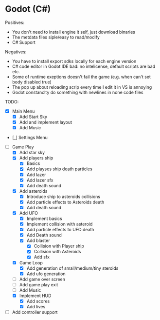 # Godot (C#)


Positives:
* You don't need to install engine it self,  just download binaries
* The metdata files siple/easy to read/modify
* C# Support

Negatives:
* You have to install export sdks locally for each engine version
* C# code editor in Godot IDE bad: no intelicense, default scripts are bad etc.
* Some of runtime exeptions doesn't fail the game (e.g. when can't set body disabled true)
* The pop up about reloading scrip every time I edit it in VS is annoying
* Godot constanclty do something with newlines in none code files

TODO: 
- [X] Main Menu
  - [X] Add Start Sky
  - [X] Add and implement layout
  - [X] Add Music
- [_] Settings Menu
- [ ] Game Play
  - [X] Add star sky
  - [X] Add players ship
    - [X] Basics
    - [X] Add playses ship death particles
    - [X] Add lazer
    - [X] Add lazer sfx
    - [X] Add death sound
  - [X] Add asteroids
    - [X] Introduce ship to asteroids collisions
    - [X] Add particle effects to Asteroids death
    - [X] Add death sound
  - [X] Add UFO
    - [X] Implement basics
    - [X] Implement collision with asteroid
    - [X] Add particle effects to UFO death
    - [X] Add Death sound
    - [X] Add blaster
      - [X] Collision with Player ship
      - [X] Collision with Asteroids
      - [X] Add sfx
  - [X] Game Loop
    - [X] Add generation of small/medium/tiny steroids
    - [X] Add ufo generation
  - [ ] Add game over screen
  - [ ] Add game play exit  
  - [ ] Add Music
  - [X] Implement HUD
    - [X] Add scores
    - [X] Add lives
- [ ] Add controller support